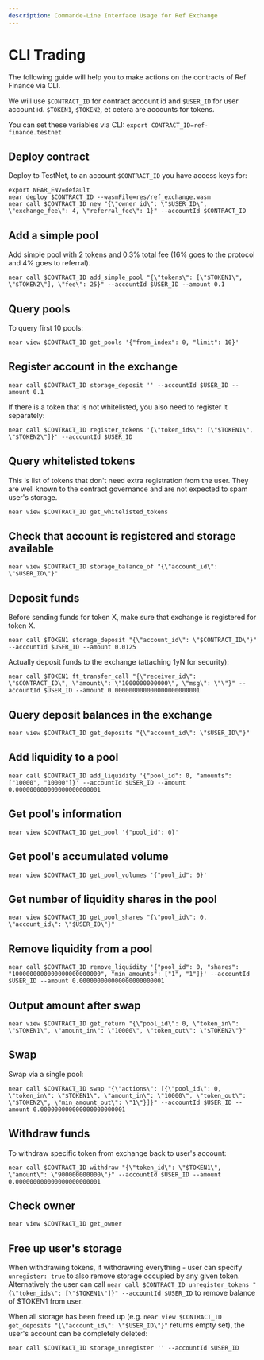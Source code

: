 ```yaml
---
description: Commande-Line Interface Usage for Ref Exchange
---
```


# CLI Trading

The following guide will help you to make actions on the contracts of Ref Finance via CLI.

We will use `$CONTRACT_ID` for contract account id and `$USER_ID` for user account id. `$TOKEN1`, `$TOKEN2`, et cetera are accounts for tokens.

You can set these variables via CLI: `export CONTRACT_ID=ref-finance.testnet`

## Deploy contract

Deploy to TestNet, to an account `$CONTRACT_ID` you have access keys for:

```
export NEAR_ENV=default
near deploy $CONTRACT_ID --wasmFile=res/ref_exchange.wasm
near call $CONTRACT_ID new "{\"owner_id\": \"$USER_ID\", \"exchange_fee\": 4, \"referral_fee\": 1}" --accountId $CONTRACT_ID
```

## Add a simple pool

Add simple pool with 2 tokens and 0.3% total fee (16% goes to the protocol and 4% goes to referral).

```
near call $CONTRACT_ID add_simple_pool "{\"tokens\": [\"$TOKEN1\", \"$TOKEN2\"], \"fee\": 25}" --accountId $USER_ID --amount 0.1
```

## Query pools

To query first 10 pools:

```
near view $CONTRACT_ID get_pools '{"from_index": 0, "limit": 10}'
```

## Register account in the exchange

```
near call $CONTRACT_ID storage_deposit '' --accountId $USER_ID --amount 0.1
```

If there is a token that is not whitelisted, you also need to register it separately:

```
near call $CONTRACT_ID register_tokens '{\"token_ids\": [\"$TOKEN1\", \"$TOKEN2\"]}' --accountId $USER_ID
```

## Query whitelisted tokens

This is list of tokens that don't need extra registration from the user. They are well known to the contract governance and are not expected to spam user's storage.

```
near view $CONTRACT_ID get_whitelisted_tokens
```

## Check that account is registered and storage available

```
near view $CONTRACT_ID storage_balance_of "{\"account_id\": \"$USER_ID\"}"
```

## Deposit funds

Before sending funds for token X, make sure that exchange is registered for token X.

```
near call $TOKEN1 storage_deposit "{\"account_id\": \"$CONTRACT_ID\"}" --accountId $USER_ID --amount 0.0125
```

Actually deposit funds to the exchange (attaching 1yN for security):

```
near call $TOKEN1 ft_transfer_call "{\"receiver_id\": \"$CONTRACT_ID\", \"amount\": \"1000000000000\", \"msg\": \"\"}" --accountId $USER_ID --amount 0.000000000000000000000001
```

## Query deposit balances in the exchange

```
near view $CONTRACT_ID get_deposits "{\"account_id\": \"$USER_ID\"}"
```

## Add liquidity to a pool

```
near call $CONTRACT_ID add_liquidity '{"pool_id": 0, "amounts": ["10000", "10000"]}' --accountId $USER_ID --amount 0.000000000000000000000001
```

## Get pool's information

```
near view $CONTRACT_ID get_pool '{"pool_id": 0}'
```

## Get pool's accumulated volume

```
near view $CONTRACT_ID get_pool_volumes '{"pool_id": 0}'
```

## Get number of liquidity shares in the pool

```
near view $CONTRACT_ID get_pool_shares "{\"pool_id\": 0, \"account_id\": \"$USER_ID\"}"
```

## Remove liquidity from a pool

```
near call $CONTRACT_ID remove_liquidity '{"pool_id": 0, "shares": "1000000000000000000000000", "min_amounts": ["1", "1"]}' --accountId $USER_ID --amount 0.000000000000000000000001
```

## Output amount after swap

```
near view $CONTRACT_ID get_return "{\"pool_id\": 0, \"token_in\": \"$TOKEN1\", \"amount_in\": \"10000\", \"token_out\": \"$TOKEN2\"}"
```

## Swap

Swap via a single pool:

```
near call $CONTRACT_ID swap "{\"actions\": [{\"pool_id\": 0, \"token_in\": \"$TOKEN1\", \"amount_in\": \"10000\", \"token_out\": \"$TOKEN2\", \"min_amount_out\": \"1\"}]}" --accountId $USER_ID --amount 0.000000000000000000000001
```

## Withdraw funds

To withdraw specific token from exchange back to user's account:

```
near call $CONTRACT_ID withdraw "{\"token_id\": \"$TOKEN1\", \"amount\": \"900000000000\"}" --accountId $USER_ID --amount 0.000000000000000000000001
```

## Check owner

```
near view $CONTRACT_ID get_owner
```

## Free up user's storage

When withdrawing tokens, if withdrawing everything - user can specify `unregister: true` to also remove storage occupied by any given token. Alternatively the user can call `near call $CONTRACT_ID unregister_tokens "{\"token_ids\": [\"$TOKEN1\"]}" --accountId $USER_ID` to remove balance of $TOKEN1 from user.

When all storage has been freed up (e.g. `near view $CONTRACT_ID get_deposits "{\"account_id\": \"$USER_ID\"}"` returns empty set), the user's account can be completely deleted:

```
near call $CONTRACT_ID storage_unregister '' --accountId $USER_ID
```
